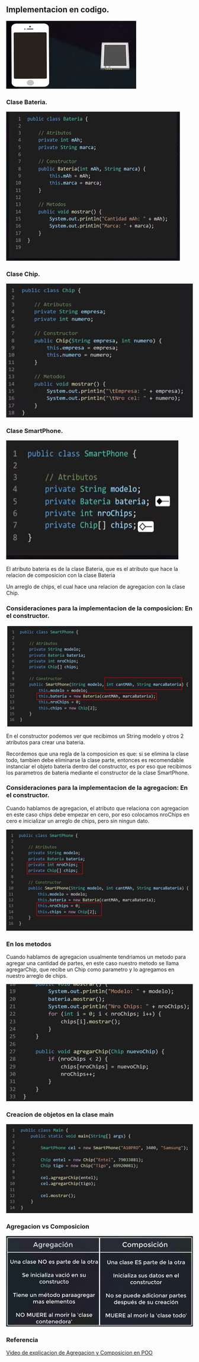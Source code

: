 ## Implementacion en codigo.

![celular](/imagenesjava/celular6.png)


### Clase Bateria.


![clasebateria](/imagenesjava/clasebateria.png)

### Clase Chip.


![clasechip](/imagenesjava/clasechip.png)

### Clase SmartPhone.

![clasecelular](/imagenesjava/clasecelular.png)



El atributo bateria es de la clase Bateria, que es el atributo que hace la relacion de composicion con la clase Bateria

Un arreglo de chips, el cual hace una relacion de agregacion con la clase Chip.


### Consideraciones para la implementacion de la composicion: En el constructor.

![constructorcel](/imagenesjava/constructorcel.png)

En el constructor podemos ver que recibimos un String modelo y otros 2 atributos para crear una bateria.

Recordemos que una regla de la composicion es que:  si se elimina la clase todo, tambien debe eliminarse la clase parte, entonces es recomendable instanciar
el objeto bateria dentro del constructor, es por eso que recibimos los parametros de bateria mediante el constructor de la clase SmartPhone.

### Consideraciones para la implementacion de la agregacion: En el constructor.

Cuando hablamos de agregacion, el atributo que relaciona con agregacion en este caso chips debe empezar en cero, por eso colocamos nroChips en cero e inicializar un arreglo de chips, pero sin ningun dato.

![constructoragregacion](/imagenesjava/constructoragregacion.png)


### En los metodos

Cuando hablamos de agregacion usualmente tendriamos un metodo para agregar una cantidad de partes, en este caso nuestro metodo se llama agregarChip, que recibe un Chip como parametro y lo agregamos en nuestro arreglo de chips. 


![metodosarreglo](/imagenesjava/metodosarreglo.png)


### Creacion de objetos en la clase main

![creacionobjeto](/imagenesjava/creacionobjeto.png)

### Agregacion vs Composicion

![tablas](/imagenesjava/tablas.png)

### Referencia

[Video de explicacion de Agregacion y Composicion en POO](https://www.youtube.com/watch?v=U9-iM-gA7-E)